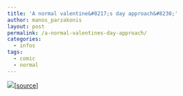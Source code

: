 ```yaml
---
title: 'A normal valentine&#8217;s day approach&#8230;'
author: manos_parzakonis
layout: post
permalink: /a-normal-valentines-day-approach/
categories:
  - infos
tags:
  - comic
  - normal
---
```

![][1][<img class="aligncenter size-medium wp-image-837" title="normal.valentine" src="http://i0.wp.com/www.statsravingmad.com/blog/wp-content/uploads/2010/02/normal-valentine.jpg?resize=329%2C290" alt="" data-recalc-dims="1" />][2][[source][3]]

 [1]: /Users/ADMINI%7E1/AppData/Local/Temp/moz-screenshot-2.png
 [2]: http://i0.wp.com/www.statsravingmad.com/blog/wp-content/uploads/2010/02/normal-valentine.jpg
 [3]: http://xkcd.com/